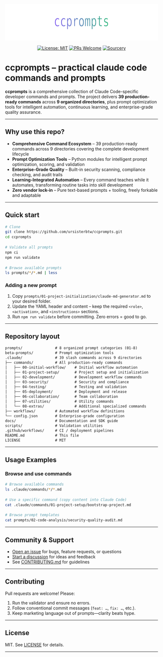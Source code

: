 <p align="center">
  <img src="docs/assets/banner.svg" width="720" height="120" alt="ccprompts banner: practical Claude code commands and prompts" />
</p>

<div align="center">

  [![License: MIT](https://img.shields.io/badge/License-MIT-yellow.svg)](LICENSE)
  [![PRs Welcome](https://img.shields.io/badge/PRs-welcome-brightgreen.svg)](CONTRIBUTING.md)
  [![Sourcery](https://img.shields.io/badge/Sourcery-enabled-brightgreen)](https://sourcery.ai)

</div>

# ccprompts – practical claude code commands and prompts

**ccprompts** is a comprehensive collection of Claude Code-specific developer commands and prompts. The project delivers **39 production-ready commands** across **9 organized directories**, plus prompt optimization tools for intelligent automation, continuous learning, and enterprise-grade quality assurance.

---

## Why use this repo?

- **Comprehensive Command Ecosystem** – 39 production-ready commands across 9 directories covering the complete development lifecycle
- **Prompt Optimization Tools** – Python modules for intelligent prompt optimization, scoring, and validation
- **Enterprise-Grade Quality** – Built-in security scanning, compliance checking, and audit trails
- **Learning-Integrated Automation** – Every command teaches while it automates, transforming routine tasks into skill development
- **Zero vendor lock-in** – Pure text-based prompts + tooling, freely forkable and adaptable

---

## Quick start

```bash
# Clone
git clone https://github.com/ursisterbtw/ccprompts.git
cd ccprompts

# Validate all prompts
npm ci
npm run validate

# Browse available prompts
ls prompts/*/*.md | less
```

### Adding a new prompt

1. Copy `prompts/01-project-initialization/claude-md-generator.md` to your desired folder.
2. Update the YAML header and content – keep the required `<role>`, `<activation>`, and `<instructions>` sections.
3. Run `npm run validate` before committing. Zero errors = good to go.

---

## Repository layout

```text
prompts/               # 8 organized prompt categories (01-8)
beta-prompts/          # Prompt optimization tools
.claude/               # 39 slash commands across 9 directories
├── commands/          # All production-ready commands
│   ├── 00-initial-workflow/    # Initial workflow automation
│   ├── 01-project-setup/       # Project setup and initialization
│   ├── 02-development/         # Development workflow commands
│   ├── 03-security/            # Security and compliance
│   ├── 04-testing/             # Testing and validation
│   ├── 05-deployment/          # Deployment and release
│   ├── 06-collaboration/       # Team collaboration
│   ├── 07-utilities/           # Utility commands
│   └── 08-extras/              # Additional specialized commands
├── workflows/         # Automated workflow definitions
└── config.json        # Enterprise-grade configuration
docs/                  # Documentation and SDK guide
scripts/               # Validation utilities
.github/workflows/     # CI / deployment pipelines
README.md              # This file
LICENSE                # MIT
```

---

## Usage Examples

### Browse and use commands

```bash
# Browse available commands
ls .claude/commands/*/*.md

# Use a specific command (copy content into Claude Code)
cat .claude/commands/01-project-setup/bootstrap-project.md

# Browse prompt templates
cat prompts/02-code-analysis/security-quality-audit.md
```


---

## Community & Support

- [Open an issue](https://github.com/ursisterbtw/ccprompts/issues) for bugs, feature requests, or questions
- [Start a discussion](https://github.com/ursisterbtw/ccprompts/discussions) for ideas and feedback
- See [CONTRIBUTING.md](CONTRIBUTING.md) for guidelines

---

## Contributing

Pull requests are welcome! Please:

1. Run the validator and ensure no errors.
2. Follow conventional commit messages (`feat: …`, `fix: …`, etc.).
3. Keep marketing language out of prompts—clarity beats hype.

---

## License

MIT. See [LICENSE](LICENSE) for details.

---

